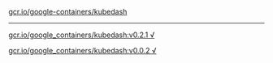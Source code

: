 [gcr.io/google-containers/kubedash](https://hub.docker.com/r/sqeven/kubedash/tags/) 

----
[gcr.io/google_containers/kubedash:v0.2.1 √](https://hub.docker.com/r/sqeven/kubedash/tags/)

[gcr.io/google_containers/kubedash:v0.0.2 √](https://hub.docker.com/r/sqeven/kubedash/tags/)

